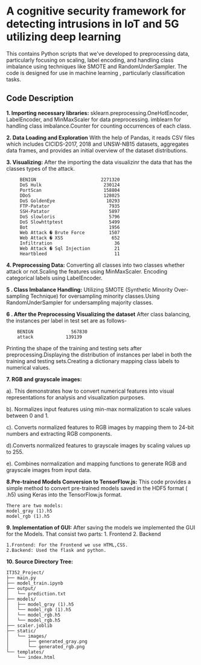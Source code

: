 
# A cognitive security framework for detecting intrusions in IoT and 5G utilizing deep learning

This contains Python scripts that we've developed to  preprocessing data, particularly focusing on scaling, label encoding, and handling class imbalance using techniques like SMOTE and RandomUnderSampler. The code is designed for use in machine learning , particularly classification tasks.







##  Code Description

__1. Importing necessary libraries:__ sklearn.preprocessing.OneHotEncoder, LabelEncoder, and MinMaxScaler for data preprocessing. imblearn for handling class imbalance.Counter for counting occurrences of each class.


__2. Data Loading and Exploration__ 
With the help of Pandas, it reads CSV files which includes  CICIDS-2017, 2018 and UNSW-NB15 datasets, aggregates data frames, and provides an initial overview of the dataset distributions.

__3. Visualizing:__
        After the importing the data visualizinr the data that has the classes types of the attack.
        
         BENIGN                        2271320
         DoS Hulk                       230124
         PortScan                       158804
         DDoS                           128025
         DoS GoldenEye                   10293
         FTP-Patator                      7935
         SSH-Patator                      5897
         DoS slowloris                    5796
         DoS Slowhttptest                 5499
         Bot                              1956
         Web Attack � Brute Force         1507
         Web Attack � XSS                  652
         Infiltration                       36
         Web Attack � Sql Injection         21
         Heartbleed                         11
__4. Preprocessing Data:__
       Converting all classes into two classes whether attack or not.Scaling the features using MinMaxScaler. Encoding categorical labels using LabelEncoder.


__5 . Class Imbalance Handling:__
Utilizing SMOTE (Synthetic Minority Over-sampling Technique) for oversampling minority classes.Using RandomUnderSampler for undersampling majority classes.

__6 . After the Preprocessing Visualizing the dataset__
After class balancing, the instances per label in test set are as follows-

     	BENIGN          	567830
     	attack	          139139
Printing the shape of the training and testing sets after preprocessing.Displaying the distribution of instances per label in both the training and testing sets.Creating a dictionary mapping class labels to numerical values.

__7. RGB and grayscale images:__

 a). This  demonstrates how to convert numerical features into visual representations for analysis and visualization purposes.

 b). Normalizes input features using min-max normalization to scale values between 0 and 1.

 c). Converts normalized features to RGB images by mapping them to 24-bit numbers and extracting RGB components.

d).Converts normalized features to grayscale images by scaling values up to 255.

e). Combines normalization and mapping functions to generate RGB and grayscale images from input data.

__8.Pre-trained Models Conversion to TensorFlow.js:__ 
This code provides a simple method to convert pre-trained models saved in the HDF5 format ( .h5) using Keras into the TensorFlow.js format.

    There are two models: 
    model_gray (1).h5
    model_rgb (1).h5
__9. Implementation of GUI:__
     After saving the models we implemented the GUI for the Models. That consist two parts: 
     1. Frontend 
     2. Backend

    1.Frontend: For the Frontend we use HTML,CSS.
    2.Backend: Used the flask and python.

__10. Source Directory Tree:__

    IT352_Project/
    ├── main.py
    ├── model_train.ipynb
    ├── output/
    │   └── prediction.txt
    ├── models/
    │   ├── model_gray (1).h5
    │   └── model_rgb (1).h5
    │   └── model_rgb.h5
    │   └── model_rgb.h5
    ├── scaler.joblib
    ├── static/
    │   └── images/
    │       ├── generated_gray.png
    │       └── generated_rgb.png
    └── templates/
        └── index.html





